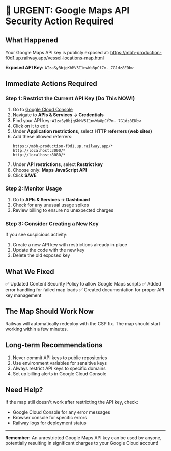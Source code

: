 # 🚨 URGENT: Google Maps API Security Action Required

## What Happened
Your Google Maps API key is publicly exposed at:
https://mbh-production-f0d1.up.railway.app/vessel-locations-map.html

**Exposed API Key:** `AIzaSyBbjgKhMV5I1nwWa8pCf7m-_7G1dz8EDbw`

## Immediate Actions Required

### Step 1: Restrict the Current API Key (Do This NOW!)
1. Go to [Google Cloud Console](https://console.cloud.google.com/)
2. Navigate to **APIs & Services → Credentials**
3. Find your API key: `AIzaSyBbjgKhMV5I1nwWa8pCf7m-_7G1dz8EDbw`
4. Click on it to edit
5. Under **Application restrictions**, select **HTTP referrers (web sites)**
6. Add these allowed referrers:
   ```
   https://mbh-production-f0d1.up.railway.app/*
   http://localhost:3000/*
   http://localhost:8080/*
   ```
7. Under **API restrictions**, select **Restrict key**
8. Choose only: **Maps JavaScript API**
9. Click **SAVE**

### Step 2: Monitor Usage
1. Go to **APIs & Services → Dashboard**
2. Check for any unusual usage spikes
3. Review billing to ensure no unexpected charges

### Step 3: Consider Creating a New Key
If you see suspicious activity:
1. Create a new API key with restrictions already in place
2. Update the code with the new key
3. Delete the old exposed key

## What We Fixed
✅ Updated Content Security Policy to allow Google Maps scripts
✅ Added error handling for failed map loads
✅ Created documentation for proper API key management

## The Map Should Work Now
Railway will automatically redeploy with the CSP fix. The map should start working within a few minutes.

## Long-term Recommendations
1. Never commit API keys to public repositories
2. Use environment variables for sensitive keys
3. Always restrict API keys to specific domains
4. Set up billing alerts in Google Cloud Console

## Need Help?
If the map still doesn't work after restricting the API key, check:
- Google Cloud Console for any error messages
- Browser console for specific errors
- Railway logs for deployment status

---
**Remember:** An unrestricted Google Maps API key can be used by anyone, potentially resulting in significant charges to your Google Cloud account!